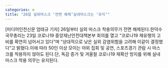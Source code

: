 ```yaml
---
categories: e
title: "26일 실외마스크 ‘전면 해제’실내마스크는 ‘유지’"
---
```

[미디어인천신문 엄태규 기자] 26일부터 실외 마스크 착용의무가 전면 해제된다.한덕수 국무총리는 23일 코로나19 중앙재난안전대책본부 회의를 열고 “코로나19 재유행의 고비를 확연히 넘어서고 있다”며 “상대적으로 낮은 실외 감염위험을 고려해 이같이 결정했다”고 밝혔다.이에 따라 50인 이상 모이는 야외 집회 및 공연, 스포츠경기 관람 시 마스크를 착용하지 않아도 된다.단, 독감 증가 및 겨울철 코로나19 재확산 방지를 위해 실내 마스크 착용 의무는 유지된다.